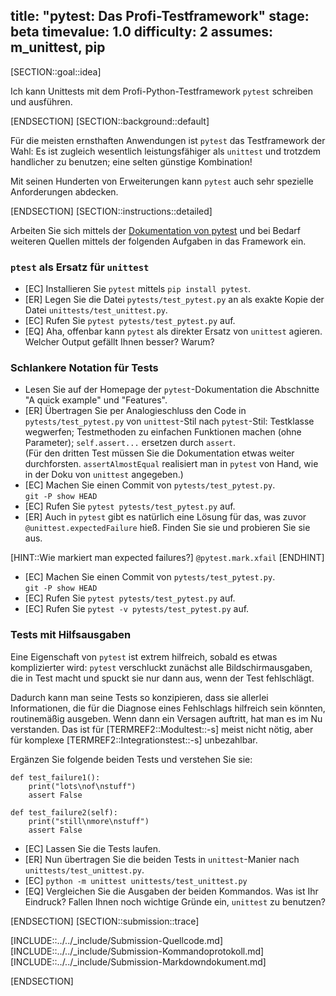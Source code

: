 title: "pytest: Das Profi-Testframework"
stage: beta
timevalue: 1.0
difficulty: 2
assumes: m_unittest, pip
---

[SECTION::goal::idea]

Ich kann Unittests mit dem Profi-Python-Testframework `pytest` schreiben und ausführen.

[ENDSECTION]
[SECTION::background::default]

Für die meisten ernsthaften Anwendungen ist `pytest` das Testframework der Wahl:
Es ist zugleich wesentlich leistungsfähiger als `unittest` und trotzdem handlicher zu benutzen;
eine selten günstige Kombination!

Mit seinen Hunderten von Erweiterungen kann `pytest` auch sehr spezielle Anforderungen abdecken.

[ENDSECTION]
[SECTION::instructions::detailed]

Arbeiten Sie sich mittels der 
[Dokumentation von pytest](https://docs.pytest.org) 
und bei Bedarf weiteren Quellen mittels
der folgenden Aufgaben in das Framework ein.


### `ptest` als Ersatz für `unittest`

- [EC] Installieren Sie `pytest` mittels `pip install pytest`.
- [ER] Legen Sie die Datei `pytests/test_pytest.py` an als exakte Kopie der Datei `unittests/test_unittest.py`.
- [EC] Rufen Sie `pytest pytests/test_pytest.py` auf.
- [EQ] Aha, offenbar kann `pytest` als direkter Ersatz von `unittest` agieren.
  Welcher Output gefällt Ihnen besser? Warum?


### Schlankere Notation für Tests

- Lesen Sie auf der Homepage der `pytest`-Dokumentation die Abschnitte "A quick example" und
  "Features".
- [ER] Übertragen Sie per Analogieschluss den Code in `pytests/test_pytest.py` 
  von `unittest`-Stil nach `pytest`-Stil:
  Testklasse wegwerfen; 
  Testmethoden zu einfachen Funktionen machen (ohne Parameter);
  `self.assert...` ersetzen durch `assert`.   
  (Für den dritten Test müssen Sie die Dokumentation etwas weiter durchforsten.
   `assertAlmostEqual` realisiert man in `pytest` von Hand, wie in der Doku von `unittest` angegeben.)
- [EC] Machen Sie einen Commit von `pytests/test_pytest.py`.  
  `git -P show HEAD`
- [EC] Rufen Sie `pytest pytests/test_pytest.py` auf.
- [ER] Auch in `pytest` gibt es natürlich eine Lösung für das, was zuvor `@unittest.expectedFailure` hieß.
  Finden Sie sie und probieren Sie sie aus.

[HINT::Wie markiert man expected failures?]
`@pytest.mark.xfail`
[ENDHINT]

- [EC] Machen Sie einen Commit von `pytests/test_pytest.py`.  
  `git -P show HEAD`
- [EC] Rufen Sie `pytest pytests/test_pytest.py` auf.
- [EC] Rufen Sie `pytest -v pytests/test_pytest.py` auf.


### Tests mit Hilfsausgaben

Eine Eigenschaft von `pytest` ist extrem hilfreich, sobald es etwas komplizierter wird:
`pytest` verschluckt zunächst alle Bildschirmausgaben, die in Test macht und spuckt sie
nur dann aus, wenn der Test fehlschlägt.

Dadurch kann man seine Tests so konzipieren, dass sie allerlei Informationen, die für die
Diagnose eines Fehlschlags hilfreich sein könnten, routinemäßig ausgeben.
Wenn dann ein Versagen auftritt, hat man es im Nu verstanden.
Das ist für [TERMREF2::Modultest::-s] meist nicht nötig, 
aber für komplexe [TERMREF2::Integrationstest::-s] unbezahlbar.

Ergänzen Sie folgende beiden Tests und verstehen Sie sie:

```
def test_failure1():
    print("lots\nof\nstuff")
    assert False

def test_failure2(self):
    print("still\nmore\nstuff")
    assert False
```

- [EC] Lassen Sie die Tests laufen.
- [ER] Nun übertragen Sie die beiden Tests in `unittest`-Manier nach `unittests/test_unittest.py`.
- [EC] `python -m unittest unittests/test_unittest.py`
- [EQ] Vergleichen Sie die Ausgaben der beiden Kommandos.
  Was ist Ihr Eindruck?
  Fallen Ihnen noch wichtige Gründe ein, `unittest` zu benutzen?

[ENDSECTION]
[SECTION::submission::trace]

[INCLUDE::../../_include/Submission-Quellcode.md]
[INCLUDE::../../_include/Submission-Kommandoprotokoll.md]
[INCLUDE::../../_include/Submission-Markdowndokument.md]

[ENDSECTION]
